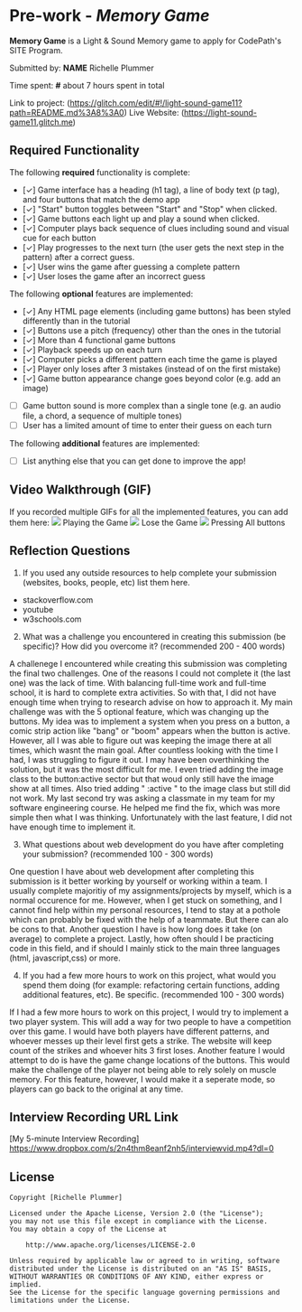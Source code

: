 # Pre-work - *Memory Game*

**Memory Game** is a Light & Sound Memory game to apply for CodePath's SITE Program. 

Submitted by: **NAME** Richelle Plummer

Time spent: **#** about 7 hours spent in total 

Link to project: (https://glitch.com/edit/#!/light-sound-game11?path=README.md%3A8%3A0)
Live Website: (https://light-sound-game11.glitch.me)

## Required Functionality

The following **required** functionality is complete:

* [✓] Game interface has a heading (h1 tag), a line of body text (p tag), and four buttons that match the demo app
* [✓] "Start" button toggles between "Start" and "Stop" when clicked. 
* [✓] Game buttons each light up and play a sound when clicked. 
* [✓] Computer plays back sequence of clues including sound and visual cue for each button
* [✓] Play progresses to the next turn (the user gets the next step in the pattern) after a correct guess. 
* [✓] User wins the game after guessing a complete pattern
* [✓] User loses the game after an incorrect guess

The following **optional** features are implemented:

* [✓] Any HTML page elements (including game buttons) has been styled differently than in the tutorial
* [✓] Buttons use a pitch (frequency) other than the ones in the tutorial
* [✓] More than 4 functional game buttons
* [✓] Playback speeds up on each turn
* [✓] Computer picks a different pattern each time the game is played
* [✓] Player only loses after 3 mistakes (instead of on the first mistake)
* [✓] Game button appearance change goes beyond color (e.g. add an image)
* [ ] Game button sound is more complex than a single tone (e.g. an audio file, a chord, a sequence of multiple tones)
* [ ] User has a limited amount of time to enter their guess on each turn

The following **additional** features are implemented:

- [ ] List anything else that you can get done to improve the app!

## Video Walkthrough (GIF)

If you recorded multiple GIFs for all the implemented features, you can add them here:
![](https://cdn.glitch.global/ada03600-b363-430d-8d10-d134c38da933/ezgif.com-gif-maker.gif?v=1648871899662) Playing the Game
![](https://cdn.glitch.global/ada03600-b363-430d-8d10-d134c38da933/ezgif.com-gif-maker-2.gif?v=1648872165699) Lose the Game 
![](https://cdn.glitch.global/ada03600-b363-430d-8d10-d134c38da933/ezgif.com-gif-maker-3.gif?v=1648872167104) Pressing All buttons


## Reflection Questions
1. If you used any outside resources to help complete your submission (websites, books, people, etc) list them here. 
- stackoverflow.com
- youtube 
- w3schools.com


2. What was a challenge you encountered in creating this submission (be specific)? How did you overcome it? (recommended 200 - 400 words) 
   
  A challenege I encountered while creating this submission was completing the final two challenges. One of the reasons I could not 
  complete it (the last one) was the lack of time. With balancing full-time work and full-time school, it is hard to complete extra activities. So with that, 
  I did not have enough time when trying to research advise on how to approach it. My main challenge was with the 5 optional feature, which was 
  changing up the buttons. My idea was to implement a system when you press on a button, a comic strip action like "bang" or "boom" appears when the 
  button is active. However, all I was able to figure out was keeping the image there at all times, which wasnt the main goal. After countless looking 
  with the time I had, I was struggling to figure it out. I may have been overthinking the solution, but it was the most difficult for me. I even tried 
  adding the image class to the button:active sector but that woud only still have the image show at all times. Also tried adding " :active " to the 
  image class but still did not work. My last second try was asking a classmate in my team for my software engineering course. He helped me find the fix, which was 
  more simple then what I was thinking. Unfortunately with the last feature, I did not have enough time to implement it.
  

3. What questions about web development do you have after completing your submission? (recommended 100 - 300 words) 

  One question I have about web development after completing this submission is it better working by yourself or working within a team. I usually complete
  majoritiy of my assignments/projects by myself, which is a normal occurence for me. However, when I get stuck on something, and I cannot find help within
  my personal resources, I tend to stay at a pothole which can probably be fixed with the help of a teammate. But there can alo be cons to that. Another 
  question I have is how long does it take (on average) to complete a project. Lastly, how often should I be practicing code in this field, and if should I mainly 
  stick to the main three languages (html, javascript,css) or more. 

4. If you had a few more hours to work on this project, what would you spend them doing (for example: refactoring certain functions, adding additional features, etc). Be specific. (recommended 100 - 300 words) 

  If I had a few more hours to work on this project, I would try to implement a two player system. This will add a way for two people to have a competition over 
  this game. I would have both players have different patterns, and whoever messes up their level first gets a strike. The website will keep count of the strikes and 
  whoever hits 3 first loses. Another feature I would attempt to do is have the game change locations of the buttons. This would make the challenge of the player not being 
  able to rely solely on muscle memory. For this feature, however, I would make it a seperate mode, so players can go back to the original at any time.



## Interview Recording URL Link

[My 5-minute Interview Recording] https://www.dropbox.com/s/2n4thm8eanf2nh5/interviewvid.mp4?dl=0


## License

    Copyright [Richelle Plummer]

    Licensed under the Apache License, Version 2.0 (the "License");
    you may not use this file except in compliance with the License.
    You may obtain a copy of the License at

        http://www.apache.org/licenses/LICENSE-2.0

    Unless required by applicable law or agreed to in writing, software
    distributed under the License is distributed on an "AS IS" BASIS,
    WITHOUT WARRANTIES OR CONDITIONS OF ANY KIND, either express or implied.
    See the License for the specific language governing permissions and
    limitations under the License.